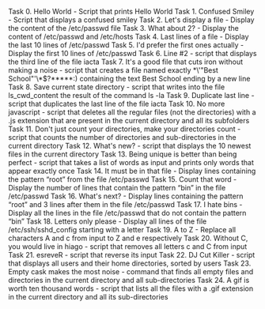 Task 0. Hello World - Script that prints Hello World
Task 1. Confused Smiley - Script that displays a confused smiley
Task 2. Let's display a file - Display the content of the /etc/passwd file
Task 3. What about 2? - Display the content of /etc/passwd and /etc/hosts
Task 4. Last lines of a file - Display the last 10 lines of /etc/passwd
Task 5. I'd prefer the first ones actually - Display the first 10 lines of /etc/passwd
Task 6. Line #2 - script that displays the third line of the file iacta
Task 7. It's a good file that cuts iron without making a noise - script that creates a file named exactly \*\\'"Best School"\'\\*$\?\*\*\*\*\*:) containing the text Best School ending by a new line
Task 8. Save current state directory - script that writes into the file ls_cwd_content the result of the command ls -la
Task 9. Duplicate last line - script that duplicates the last line of the file iacta
Task 10. No more javascript - script that deletes all the regular files (not the directories) with a .js extension that are present in the current directory and all its subfolders
Task 11. Don't just count your directories, make your directories count - script that counts the number of directories and sub-directories in the current directory
Task 12. What's new? - script that displays the 10 newest files in the current directory
Task 13. Being unique is better than being perfect - script that takes a list of words as input and prints only words that appear exactly once
Task 14. It must be in that file - Display lines containing the pattern “root” from the file /etc/passwd
Task 15. Count that word - Display the number of lines that contain the pattern “bin” in the file /etc/passwd
Task 16. What's next? - Display lines containing the pattern “root” and 3 lines after them in the file /etc/passwd
Task 17. I hate bins - Display all the lines in the file /etc/passwd that do not contain the pattern “bin”
Task 18. Letters only please - Display all lines of the file /etc/ssh/sshd_config starting with a letter
Task 19. A to Z - Replace all characters A and c from input to Z and e respectively
Task 20. Without C, you would live in hiago - script that removes all letters c and C from input
Task 21. esreveR - script that reverse its input
Task 22. DJ Cut Killer - script that displays all users and their home directories, sorted by users
Task 23. Empty cask makes the most noise - command that finds all empty files and directories in the current directory and all sub-directories
Task 24. A gif is worth ten thousand words - script that lists all the files with a .gif extension in the current directory and all its sub-directories
